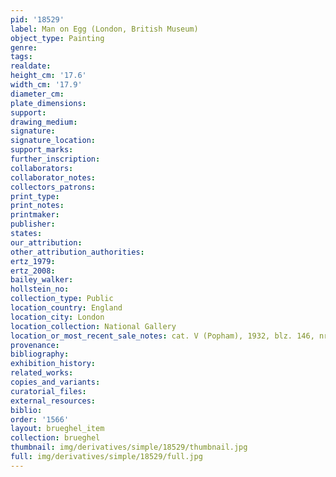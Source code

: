 ```yaml
---
pid: '18529'
label: Man on Egg (London, British Museum)
object_type: Painting
genre: 
tags: 
realdate: 
height_cm: '17.6'
width_cm: '17.9'
diameter_cm: 
plate_dimensions: 
support: 
drawing_medium: 
signature: 
signature_location: 
support_marks: 
further_inscription: 
collaborators: 
collaborator_notes: 
collectors_patrons: 
print_type: 
print_notes: 
printmaker: 
publisher: 
states: 
our_attribution: 
other_attribution_authorities: 
ertz_1979: 
ertz_2008: 
bailey_walker: 
hollstein_no: 
collection_type: Public
location_country: England
location_city: London
location_collection: National Gallery
location_or_most_recent_sale_notes: cat. V (Popham), 1932, blz. 146, nr. 9
provenance: 
bibliography: 
exhibition_history: 
related_works: 
copies_and_variants: 
curatorial_files: 
external_resources: 
biblio: 
order: '1566'
layout: brueghel_item
collection: brueghel
thumbnail: img/derivatives/simple/18529/thumbnail.jpg
full: img/derivatives/simple/18529/full.jpg
---
```

